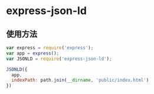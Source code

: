 # express-json-ld

## 使用方法
```js
var express = require('express');
var app = express();
var JSONLD = require('express-json-ld');

JSONLD({
  app,
  indexPath: path.join(__dirname, 'public/index.html')
})
```
